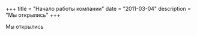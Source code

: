 +++
title = "Начало работы компании" 
date = "2011-03-04"
description = "Мы открылись"
+++

Мы открылись
